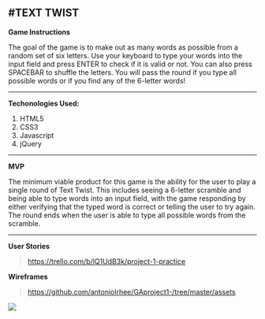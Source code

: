 #TEXT TWIST
---
**Game Instructions**  

The goal of the game is to make out as many words as possible from a random set of six letters. Use your keyboard to type your words into the input field and press ENTER to check if it is valid or not. You can also press SPACEBAR to shuffle the letters. You will pass the round if you type all possible words or if you find any of the 6-letter words!

---
**Techonologies Used:**

1. HTML5
2. CSS3
3. Javascript
4. jQuery

---
**MVP**

The minimum viable product for this game is the ability for the user to play a single round of Text Twist. This includes seeing a 6-letter scramble and being able to type words into an input field, with the game responding by either verifying that the typed word is correct or telling the user to try again. The round ends when the user is able to type all possible words from the scramble. 

--- 

**User Stories**   
>https://trello.com/b/lQ1UdB3k/project-1-practice

**Wireframes**  
>https://github.com/antoniolrhee/GAproject1-/tree/master/assets

![](https://github.com/antoniolrhee/GAproject1-/blob/master/assets/IMG_0020.JPG?raw=true)

